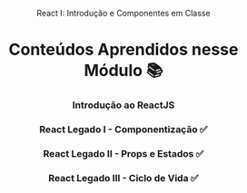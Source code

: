 <div align="center">
  <p>React I: Introdução e Componentes em Classe</p>
  <h1>Conteúdos Aprendidos nesse Módulo 📚</h1>
</div>

<div align="center">
  <h3>Introdução ao ReactJS</h3>
  <h3>React Legado I - Componentização ✅</h3>
  <h3>React Legado II - Props e Estados ✅</h3>
  <h3>React Legado III - Ciclo de Vida ✅</h3>
</div>
